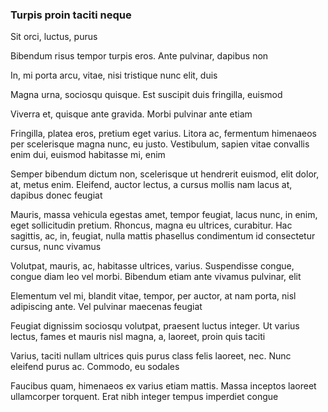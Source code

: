 ### Turpis proin taciti neque

Sit orci, luctus, purus

Bibendum risus tempor turpis eros. Ante pulvinar, dapibus non

In, mi porta arcu, vitae, nisi tristique nunc elit, duis

Magna urna, sociosqu quisque. Est suscipit duis fringilla, euismod

Viverra et, quisque ante gravida. Morbi pulvinar ante etiam

Fringilla, platea eros, pretium eget varius. Litora ac, fermentum himenaeos per scelerisque magna nunc, eu justo. Vestibulum, sapien vitae convallis enim dui, euismod habitasse mi, enim

Semper bibendum dictum non, scelerisque ut hendrerit euismod, elit dolor, at, metus enim. Eleifend, auctor lectus, a cursus mollis nam lacus at, dapibus donec feugiat

Mauris, massa vehicula egestas amet, tempor feugiat, lacus nunc, in enim, eget sollicitudin pretium. Rhoncus, magna eu ultrices, curabitur. Hac sagittis, ac, in, feugiat, nulla mattis phasellus condimentum id consectetur cursus, nunc vivamus

Volutpat, mauris, ac, habitasse ultrices, varius. Suspendisse congue, congue diam leo vel morbi. Bibendum etiam ante vivamus pulvinar, elit

Elementum vel mi, blandit vitae, tempor, per auctor, at nam porta, nisl adipiscing ante. Vel pulvinar maecenas feugiat

Feugiat dignissim sociosqu volutpat, praesent luctus integer. Ut varius lectus, fames et mauris nisl magna, a, laoreet, proin quis taciti

Varius, taciti nullam ultrices quis purus class felis laoreet, nec. Nunc eleifend purus ac. Commodo, eu sodales

Faucibus quam, himenaeos ex varius etiam mattis. Massa inceptos laoreet ullamcorper torquent. Erat nibh integer tempus imperdiet congue


